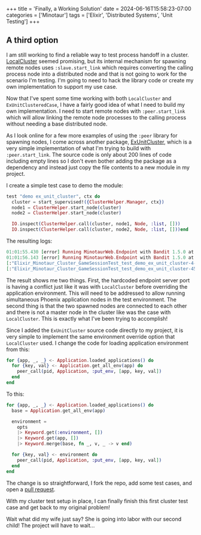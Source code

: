 +++
title = 'Finally, a Working Solution'
date = 2024-06-16T15:58:23-07:00
categories = ['Minotaur']
tags = ['Elixir', 'Distributed Systems', 'Unit Testing']
+++

## A third option
I am still working to find a reliable way to test process handoff in a cluster.
[LocalCluster](https://github.com/whitfin/local-cluster) seemed promising, but its internal mechanism for spawning remote nodes uses `:slave.start_link` which requires converting the calling process node into a distributed node and that is not going to work for the scenario I'm testing.
I'm going to need to hack the library code or create my own implementation to support my use case.

Now that I've spent some time working with both `LocalCluster` and `ExUnitClusteredCase`, I have a fairly good idea of what I need to build my own implementation.
I need to start remote nodes with `:peer.start_link` which will allow linking the remote node processes to the calling process without needing a base distributed node.

As I look online for a few more examples of using the `:peer` library for spawning nodes, I come across another package, [ExUnitCluster](https://github.com/sindrip/ex_unit_cluster), which is a very simple implementation of what I'm trying to build with `:peer.start_link`.
The source code is only about 200 lines of code including empty lines so I don't even bother adding the package as a dependency and instead just copy the file contents to a new module in my project.

I create a simple test case to demo the module:
```ex
test "demo ex_unit_cluster", ctx do
  cluster = start_supervised!({ClusterHelper.Manager, ctx})
  node1 = ClusterHelper.start_node(cluster)
  node2 = ClusterHelper.start_node(cluster)

  IO.inspect(ClusterHelper.call(cluster, node1, Node, :list, []))
  IO.inspect(ClusterHelper.call(cluster, node2, Node, :list, []))end
```

The resulting logs:
```ex
01:01:55.430 [error] Running MinotaurWeb.Endpoint with Bandit 1.5.0 at http failed, port 4002 already in use
01:01:56.143 [error] Running MinotaurWeb.Endpoint with Bandit 1.5.0 at http failed, port 4002 already in use
[:"Elixir_Minotaur_Cluster_GameSessionTest_test_demo_ex_unit_cluster-4-16088@127.0.0.1"]
[:"Elixir_Minotaur_Cluster_GameSessionTest_test_demo_ex_unit_cluster-450-16088@127.0.0.1"]
```

The result shows me two things.
First, the hardcoded endpoint server port is having a conflict just like it was with `LocalCluster` before overriding the application environment.
This will need to be addressed to allow running simultaneous Phoenix application nodes in the test environment.
The second thing is that the two spawned nodes are connected to each other and there is not a master node in the cluster like was the case with `LocalCluster`.
This is exactly what I've been trying to accomplish!

Since I added the `ExUnitCluster` source code directly to my project, it is very simple to implement the same environment override option that `LocalCluster` used.
I change the code for loading application environment from this:
```ex
for {app, _, _} <- Application.loaded_applications() do
  for {key, val} <- Application.get_all_env(app) do
    peer_call(pid, Application, :put_env, [app, key, val])
  end
end
```

To this:
```ex
for {app, _, _} <- Application.loaded_applications() do
  base = Application.get_all_env(app)

  environment =
    opts
    |> Keyword.get(:environment, [])
    |> Keyword.get(app, [])
    |> Keyword.merge(base, fn _, v, _ -> v end)

  for {key, val} <- environment do
    peer_call(pid, Application, :put_env, [app, key, val])
  end
end
```

The change is so straightforward, I fork the repo, add some test cases, and open a [pull request](https://github.com/sindrip/ex_unit_cluster/pull/3).

With my cluster test setup in place, I can finally finish this first cluster test case and get back to my original problem!

Wait what did my wife just say?
She is going into labor with our second child!
The project will have to wait...

